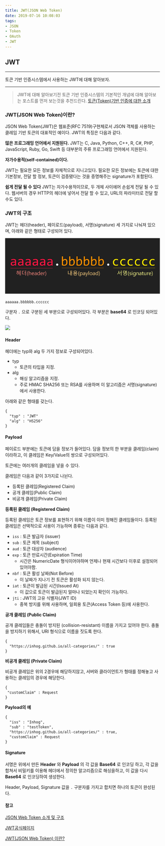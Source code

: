 ```yaml
---
title: JWT(JSON Web Token)
date: 2019-07-16 10:08:03
tags:
- JSON
- Token
- OAuth
- JWT
---
```


## JWT
---
토큰 기반 인증시스템에서 사용하는 JWT에 대해 알아보자.

---
<!--more -->

>JWT에 대해 알아보기전 토큰 기반 인증시스템의 기본적인 개념에 대해 알아보는 포스트를 먼저 보는것을 추천드린다.
[토큰(Token)기반 인증에 대한 소개](https://velopert.com/2350)


### JWT(JSON Web Token)이란?

JSON Web Token(JWT)은 웹표준(RFC 7519)구현체로서 JSON 객체를 사용하는 클레임 기반 토큰의 대표적인 예이다. JWT의 특징은 다음과 같다.

**많은 프로그래밍 언어에서 지원된다.**
JWT는 C, Java, Python, C++, R, C#, PHP, JavaScript, Ruby, Go, Swift 등 대부분의 주류 프로그래밍 언어에서 지원된다.

**자가수용적(self-contained)이다.**

JWT는 필요한 모든 정보를 자체적으로 지니고있다. 필요한 모든 정보에는 토큰에 대한 기본정보, 전달 할 정보, 토큰이 검증됐다는 것을 증명해주는 signature가 포함된다.

**쉽게 전달 될 수 있다**
JWT는 자가수용적이므로, 두 개체 사이에어 손쉽게 전달 될 수 있다. 웹서버의 경우 HTTP의 헤더에 넣어서 전달 할 수 있고, URL의 파라미터로 전달 할 수도 있다.

### JWT의 구조

JWT는 헤더(header), 페이로드(payload), 서명(signature) 세 가지로 나눠져 있으며, 아래와 같은 형태로 구성되어 있다.

<img src="./JWT-Java-Web-Token/jwt.png"/>

`aaaaaa.bbbbbb.cccccc`

구분자 `.` 으로 구분된 세 부분으로 구성되어있다.
각 부분은 **base64** 로 인코딩 되어있다.

<img src="./JWT-Java-Web-Token/JWT예.png"/>

#### Header
헤더에는 typ와 alg 두 가지 정보로 구성되어있다.

- typ
   - 토큰의 타입을 지정.
- alg
   - 해싱 알고리즘을 지정.
   - 주로 HMAC SHA256 또는 RSA를 사용하며 이 알고리즘은 서명(signature)에서 사용한다.

아래와 같은 형태를 갖는다.

```
{
  "typ" : "JWT"
  "alg" : "HS256"
}
```

#### Payload
페이로드 부분에는 토큰에 담을 정보가 들어있다. 담을 정보의 한 부분을 클레임(claim)이라하고, 이 클레임은 Key/Value의 쌍으로 구성되어있다.

토큰에는 여러개의 클레임을 넣을 수 있다.

클레임은 다음과 같이 3가지로 나뉜다.

- 등록된 클레임(Registered Claim)
- 공개 클레임(Public Claim)
- 비공개 클레임(Private Claim)


**등록된 클레임 (Registered Claim)**

등록된 클레임은 토큰 정보를 표현하기 위해 이름이 이미 정해진 클레임들이다. 등록된 클레임은 선택적으로 사용이 가능하며 종류는 다음과 같다.

- `iss` : 토큰 발급자 (issuer)
- `sub` : 토큰 제목 (subject)
- `aud` : 토큰 대상자 (audience)
- `exp` : 토큰 만료시간(Expiration Time)
  - 시간은 NumericDate 형식이어야하며 언제나 현재 시간보다 이후로 설정되어있어야함.
- `nbf` : 토큰 활성 날짜(Not Before)
  - 이 날짜가 지나기 전 토큰은 활성화 되지 않는다.
- `iat` : 토큰이 발급된 시간(Issued At)
  - 이 값으로 토큰이 발급된지 얼마나 되었는지 확인이 가능하다.
- `jti` : JWT의 고유 식별자(JWT ID)
  - 중복 방지를 위해 사용하며, 일회용 토큰(Access Token 등)에 사용한다.

**공개 클레임 (Public Claim)**

공개 클레임들은 충돌이 방지된 (collision-resistant) 이름을 가지고 있어야 한다. 충돌을 방지하기 위해서, URI 형식으로 이름을 짓도록 한다.

```
{
  "https://inhog.github.io/all-categories/" : true
}
```

**비공개 클레임 (Private Claim)**

비공개 클레임은 위의 2경우에 해당하지않고, 서버와 클라이언트가 형태를 정해놓고 사용하는 클레임의 경우에 해당한다.

```
{
 "customClaim" : Request
}
```

**Payload의 예**
```
{
  "iss" : "Inhog",
  "sub" : "testToken",
  "https://inhog.github.io/all-categories/" : true,
  "customClaim" : Request
}
```

#### Signature
서명은 위에서 만든 **Header** 와 **Payload** 의 각 값을 **Base64** 로 인코딩 하고, 각 값을 합쳐서 비밀키를 이용해 헤더에서 정의한 알고리즘으로 해싱을하고, 이 값을 다시 **Base64** 로 인코딩하여 생성한다.


Header, Payload, Signature 값을 `.` 구분자를 가지고 합치면 하나의 토큰이 완성된다.

#### 참고

[JSON Web Token 소개 및 구조](https://velopert.com/2389)

[JWT공식페이지](https://jwt.io/introduction/)

[JWT(JSON Web Token) 이란?](https://elfinlas.github.io/2018/08/12/whatisjwt-01/)
